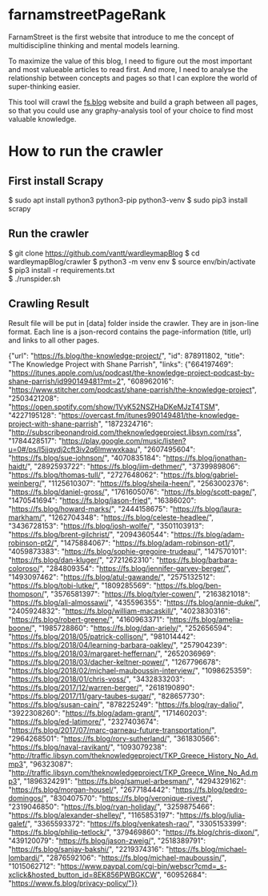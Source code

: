 # farnamstreetPageRank  
FarnamStreet is the first website that introduce to me the concept of multidiscipline thinking and mental models learning. 

To maximize the value of this blog, I need to figure out the most important and most valueable articles to read first. And more, I need to analyse the relationship between concepts and pages so that I can explore the world of super-thinking easier.
  
This tool will crawl the [fs.blog](fs.blog) website and build a graph between all pages, so that you could use any graphy-analysis tool of your choice to find most valuable knowledge.
  
# How to run the crawler  
  
## First install Scrapy  
$ sudo apt install python3 python3-pip python3-venv
$ sudo pip3 install scrapy 
  
## Run the crawler
$ git clone https://github.com/vantt/wardleymapBlog
$ cd wardleymapBlog/crawler
$ python3 -m venv env
$ source env/bin/activate
$ pip3 install -r requirements.txt  
$ ./runspider.sh

## Crawling Result
Result file will be put in [data] folder inside the crawler.
They are in json-line format. Each line is a json-record contains the page-information (title, url) and links to all other pages. 
 
{"url": "https://fs.blog/the-knowledge-project/", "id": 878911802, "title": "The Knowledge Project with Shane Parrish", "links": {"664197469": "https://itunes.apple.com/us/podcast/the-knowledge-project-podcast-by-shane-parrish/id990149481?mt=2", "608962016": "https://www.stitcher.com/podcast/shane-parrish/the-knowledge-project", "2503421208": "https://open.spotify.com/show/1VyK52NSZHaDKeMJzT4TSM", "4227195128": "https://overcast.fm/itunes990149481/the-knowledge-project-with-shane-parrish", "1872324716": "http://subscribeonandroid.com/theknowledgeproject.libsyn.com/rss", "1784428517": "https://play.google.com/music/listen?u=0#/ps/I5jjqydj2cft3iv2q6lmwwxkaau", "2607495604": "https://fs.blog/sue-johnson/", "4070835184": "https://fs.blog/jonathan-haidt/", "2892593722": "https://fs.blog/jim-dethmer/", "3739989806": "https://fs.blog/thomas-tull/", "2727648062": "https://fs.blog/gabriel-weinberg/", "1125610307": "https://fs.blog/sheila-heen/", "2563002376": "https://fs.blog/daniel-gross/", "1761605076": "https://fs.blog/scott-page/", "1470541694": "https://fs.blog/jason-fried", "16386020": "https://fs.blog/howard-marks/", "2444158675": "https://fs.blog/laura-markham/", "1262704348": "https://fs.blog/celeste-headlee/", "3436728153": "https://fs.blog/josh-wolfe/", "3501103913": "https://fs.blog/brent-gilchrist/", "2094360544": "https://fs.blog/adam-robinson-pt2/", "1475884067": "https://fs.blog/adam-robinson-pt1/", "4059873383": "https://fs.blog/sophie-gregoire-trudeau/", "147570101": "https://fs.blog/dan-kluger/", "2721262310": "https://fs.blog/barbara-coloroso/", "284809354": "https://fs.blog/jennifer-garvey-berger/", "1493097462": "https://fs.blog/atul-gawande/", "2575132512": "https://fs.blog/tobi-lutke/", "1809285569": "https://fs.blog/ben-thompson/", "3576581397": "https://fs.blog/tyler-cowen/", "2163821018": "https://fs.blog/ali-almossawi/", "435596355": "https://fs.blog/annie-duke/", "2405924832": "https://fs.blog/william-macaskill/", "4023830316": "https://fs.blog/robert-greene/", "4160963371": "https://fs.blog/amelia-boone/", "1985728860": "https://fs.blog/dan-ariely/", "252656594": "https://fs.blog/2018/05/patrick-collison/", "981014442": "https://fs.blog/2018/04/learning-barbara-oakley/", "257904239": "https://fs.blog/2018/03/margaret-heffernan/", "2652036969": "https://fs.blog/2018/03/dacher-keltner-power/", "1267796678": "https://fs.blog/2018/02/michael-mauboussin-interview/", "1098625359": "https://fs.blog/2018/01/chris-voss/", "3432833203": "https://fs.blog/2017/12/warren-berger/", "2618190890": "https://fs.blog/2017/11/gary-taubes-sugar/", "828657730": "https://fs.blog/susan-cain/", "878225249": "https://fs.blog/ray-dalio/", "3922308260": "https://fs.blog/adam-grant/", "171460203": "https://fs.blog/ed-latimore/", "2327403674": "https://fs.blog/2017/07/marc-garneau-future-transportation/", "2964268501": "https://fs.blog/rory-sutherland/", "361830566": "https://fs.blog/naval-ravikant/", "1093079238": "http://traffic.libsyn.com/theknowledgeproject/TKP_Greece_History_No_Ad.mp3", "96323087": "http://traffic.libsyn.com/theknowledgeproject/TKP_Greece_Wine_No_Ad.mp3", "1896324291": "https://fs.blog/samuel-arbesman/", "4294329162": "https://fs.blog/morgan-housel/", "2677184442": "https://fs.blog/pedro-domingos/", "830407570": "https://fs.blog/veronique-rivest/", "2319046850": "https://fs.blog/ryan-holiday/", "3259875466": "https://fs.blog/alexander-shelley/", "1165853197": "https://fs.blog/julia-galef/", "3365593372": "https://fs.blog/venkatesh-rao/", "3305153399": "https://fs.blog/philip-tetlock/", "379469860": "https://fs.blog/chris-dixon/", "439120079": "https://fs.blog/jason-zweig/", "2518389791": "https://fs.blog/sanjay-bakshi/", "2219374316": "https://fs.blog/michael-lombardi/", "2876592106": "https://fs.blog/michael-mauboussin/", "1015062712": "https://www.paypal.com/cgi-bin/webscr?cmd=_s-xclick&hosted_button_id=8EK856PWBGKCW", "60952684": "https://www.fs.blog/privacy-policy/"}}